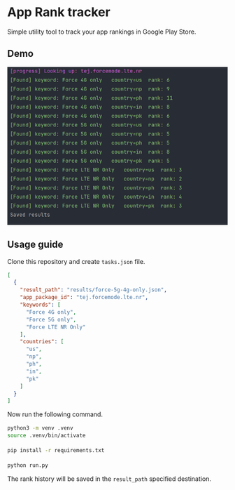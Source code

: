 # App Rank tracker

Simple utility tool to track your app rankings in Google Play Store.

## Demo
<img src="screenshot.png" height="360" alt="App rank tracker">

## Usage guide

Clone this repository and create `tasks.json` file.

```json
[
  {
    "result_path": "results/force-5g-4g-only.json",
    "app_package_id": "tej.forcemode.lte.nr",
    "keywords": [
      "Force 4G only",
      "Force 5G only",
      "Force LTE NR Only"
    ],
    "countries": [
      "us",
      "np",
      "ph",
      "in",
      "pk"
    ]
  }
]
```

Now run the following command.

```bash
python3 -m venv .venv
source .venv/bin/activate

pip install -r requirements.txt

python run.py
```

The rank history will be saved in the `result_path` specified destination.